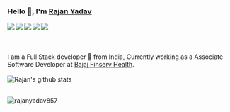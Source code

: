 ### Hello 👋, I'm [Rajan Yadav](https://rajanyadav857.github.io/)

<a href="https://www.linkedin.com/in/rajanyadav857"> <img align="left" src="https://img.icons8.com/color/48/000000/linkedin.png"></img></a>
<a href="https://medium.com/@rajanyadav857"> <img align="left" src="https://img.icons8.com/color/48/000000/medium-monogram.png"></img></a>
<a href="https://twitter.com/RajanYadav857"> <img align="left" src="https://img.icons8.com/color/48/000000/twitter.png"></img></a>
<a href="https://www.facebook.com/rajan.kumaryadav.714"> <img align="left" src="https://img.icons8.com/color/48/000000/facebook-new.png"></img></a>
<a href="https://www.instagram.com/_rajan__yadav_"> <img align="left" src="https://img.icons8.com/color/48/000000/instagram-new.png"></img></a>
<br>
<br>
<br>
<br>
I am a Full Stack developer 🚀 from India, Currently working as a Associate Software Developer at [Bajaj Finserv Health](https://www.infosys.com/).
<br>
<br>
![Rajan's github stats](https://github-readme-stats.vercel.app/api?username=rajanyadav857&&show_icons=true&title_color=ffffff&icon_color=bb2acf&text_color=daf7dc&bg_color=151515) 
<br>
<br>
<p align="left"> <img src="https://komarev.com/ghpvc/?username=rajanyadav857" alt="rajanyadav857" /> </p>

<!--
**rajanyadav857/rajanyadav857** is a ✨ _special_ ✨ repository because its `README.md` (this file) appears on your GitHub profile.

Here are some ideas to get you started:

- 🔭 I’m currently working on ...
- 🌱 I’m currently learning ...
- 👯 I’m looking to collaborate on ...
- 🤔 I’m looking for help with ...
- 💬 Ask me about ...
- 📫 How to reach me: ...
- 😄 Pronouns: ...
- ⚡ Fun fact: ...
-->
